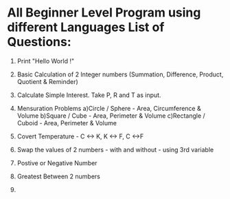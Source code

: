 # All Beginner Level Program using different Languages List of Questions:
1)  Print "Hello World !"
2)	Basic Calculation of 2 Integer numbers (Summation, Difference, Product, Quotient & Reminder)
3)	Calculate Simple Interest. Take P, R and T as input.
4)	Mensuration Problems
    a)Circle / Sphere - Area, Circumference & Volume
    b)Square / Cube - Area, Perimeter & Volume
    c)Rectangle / Cuboid - Area, Perimeter & Volume
5)  Covert Temperature - C <-> K, K <-> F, C <->F
6)  Swap the values of 2 numbers - with and without - using 3rd variable

7)  Postive or Negative Number 
8)  Greatest Between 2 numbers
9)  
